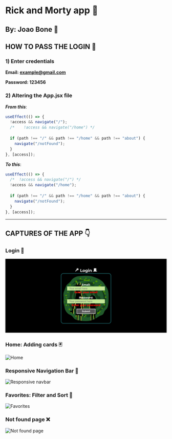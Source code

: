 # Rick and Morty app 👾

## By: Joao Bone 🗿

## HOW TO PASS THE LOGIN 🛑

### 1) Enter credentials

**Email: example@gmail.com**

**Password: 123456**

### 2) Altering the App.jsx file

_**From this**_:

```js
useEffect(() => {
  !access && navigate("/");
  /* 	!access && navigate("/home") */

  if (path !== "/" && path !== "/home" && path !== "about") {
    navigate("/notFound");
  }
}, [access]);
```

_**To this**_:

```js
useEffect(() => {
  /*  !access && navigate("/") */
  !access && navigate("/home");

  if (path !== "/" && path !== "/home" && path !== "about") {
    navigate("/notFound");
  }
}, [access]);
```

---

## CAPTURES OF THE APP 👇

### Login 🚪

![New login](./client/public/new_login.gif)

### Home: Adding cards 🃏

![Home](./client/public/home.gif)

### Responsive Navigation Bar 🚀

![Responsive navbar](./client/public/responsive_navbar.gif)

### Favorites: Filter and Sort 🌟

![Favorites](./client/public/favorites.gif)

### Not found page ❌

![Not found page](./client/public/Not_found.gif)
